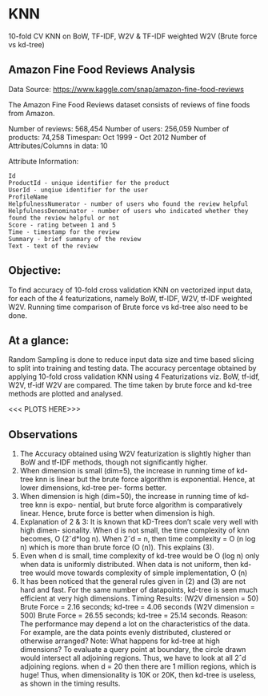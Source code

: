 # KNN
10-fold CV KNN on BoW, TF-IDF, W2V &amp; TF-IDF weighted W2V (Brute force vs kd-tree)

## Amazon Fine Food Reviews Analysis

Data Source: https://www.kaggle.com/snap/amazon-fine-food-reviews

The Amazon Fine Food Reviews dataset consists of reviews of fine foods from Amazon.

Number of reviews: 568,454
Number of users: 256,059
Number of products: 74,258
Timespan: Oct 1999 - Oct 2012
Number of Attributes/Columns in data: 10

Attribute Information:

    Id
    ProductId - unique identifier for the product
    UserId - unqiue identifier for the user
    ProfileName
    HelpfulnessNumerator - number of users who found the review helpful
    HelpfulnessDenominator - number of users who indicated whether they found the review helpful or not
    Score - rating between 1 and 5
    Time - timestamp for the review
    Summary - brief summary of the review
    Text - text of the review


## Objective:
To find accuracy of 10-fold cross validation KNN on vectorized input data, for each of the 4
featurizations, namely BoW, tf-IDF, W2V, tf-IDF weighted W2V. Running time comparison of
Brute force vs kd-tree also need to be done.

## At a glance:
Random Sampling is done to reduce input data size and time based slicing to split into training
and testing data. The accuracy percentage obtained by applying 10-fold cross validation KNN
using 4 Featurizations viz. BoW, tf-idf, W2V, tf-idf W2V are compared. The time taken by brute
force and kd-tree methods are plotted and analysed.


<<< PLOTS HERE>>>


## Observations
1. The Accuracy obtained using W2V featurization is slightly higher than BoW and tf-IDF
methods, though not significantly higher.
2. When dimension is small (dim=5), the increase in running time of kd-tree knn is linear
but the brute force algorithm is exponential. Hence, at lower dimensions, kd-tree per-
forms better.
3. When dimension is high (dim=50), the increase in running time of kd-tree knn is expo-
nential, but brute force algorithm is comparatively linear. Hence, brute force is better
when dimension is high.
4. Explanation of 2 & 3: It is known that kD-Trees don’t scale very well with high dimen-
sionality. When d is not small, the time complexity of knn becomes, O (2ˆd*log n). When
2ˆd = n, then time complexity = O (n log n) which is more than brute force (O (n)). This
explains (3).
5. Even when d is small, time complexity of kd-tree would be O (log n) only when data
is uniformly distributed. When data is not uniform, then kd-tree would move towards
complexity of simple implementation, O (n)
6. It has been noticed that the general rules given in (2) and (3) are not hard and fast. For the
same number of datapoints, kd-tree is seen much efficient at very high dimensions.
Timing Results: (W2V dimension = 50) Brute Force = 2.16 seconds; kd-tree = 4.06 seconds
(W2V dimension = 500) Brute Force = 26.55 seconds; kd-tree = 25.14 seconds.
Reason: The performance may depend a lot on the characteristics of the data. For example,
are the data points evenly distributed, clustered or otherwise arranged?
Note: What happens for kd-tree at high dimensions? To evaluate a query point at boundary,
the circle drawn would intersect all adjoining regions. Thus, we have to look at all 2ˆd adjoining
regions. when d = 20 then there are 1 million regions, which is huge! Thus, when dimensionality
is 10K or 20K, then kd-tree is useless, as shown in the timing results.
